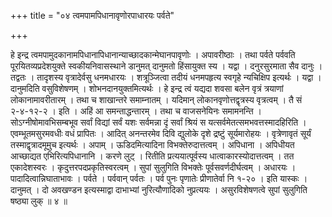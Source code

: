 +++
title = "०४ त्वमपामपिधानावृणोरपाधारयः पर्वते"

+++

हे इन्द्र त्वमपामुदकानामपिधानापिधानान्याच्छादकान्मेघानपावृणोः । अपावरीष्ठाः । तथा पर्वते पर्ववति पूरयितव्यप्रदेशयुक्ते स्वकीयनिवासस्थाने डानुमत् दानुमतो हिंसायुक्त स्य । यद्वा । दनुरसुरमाता सैव दानुः । तद्वतः । तादृशस्य वृत्रादेर्वसु धनमधारयः । शत्रूञ्जित्वा तदीयं धनमपहृत्य स्वगृहे न्यचिक्षिप इत्यर्थः । यद्वा । दानुमदिति वसुविशेषणम् । शोभनदानयुक्तमित्यर्थः । हे इन्द्र त्वं यद्यदा शवसा बलेन वृत्रं त्रयाणां लोकानामावरीतारम् । तथा च शाखान्तरे समाम्नातम् । यदिमान् लोकानवृणोत्तद्वृत्रस्य वृत्रत्वम् । तै सं २-४-१२-२ । इति । अहिं आ समन्ताद्धन्तारम् । तथा च वाजसनेयिनः समामनन्ति । सोऽग्नीषोमावभिसम्बभूव सर्वां विद्यां सर्वं यशः सर्वमन्ना दृं सर्वां श्रियं स यत्सर्वमेतत्समभवत्तस्मादहिरिति । एवम्भूतमसुरमवधीः वधं प्रापितः । आदित् अनन्तरमेव दिवि द्युलोके दृशे द्रष्टुं सूर्यमारोहयः । वृत्रेणावृतं सूर्यं तस्माद्वृत्रादमूमुच इत्यर्थः । अपाम् । ऊडिदमित्यादिना विभक्तेरुदात्तत्वम् । अपिधाना । अपिधीयत आच्छाद्यत एभिरित्यपिधानानि । करणे लुट् । रितीति प्रत्ययात्पूर्वस्य धात्वाकारस्योदात्तत्वम् । तत एकादेशस्वरः । कृदुत्तरपदप्रकृतिस्वरत्वम् । सुपां सुलुगिति विभक्तेः पूर्वसवर्णदीर्घत्वम् । अधारयः । पादादित्वान्निघाताभावः । पर्वते । पर्ववान् पर्वतः । पर्व पुनः पृणातेः प्रीणातेर्वा नि १-२० । इति यास्कः । दानुमत् । दो अवखण्डन इत्यस्माद्वा दाभाभ्यां नुरित्यौणादिको नुप्रत्ययः । असुरविशेषणत्वे सुपां सुलुगिति षष्ठ्या लुक् ॥ ४ ॥